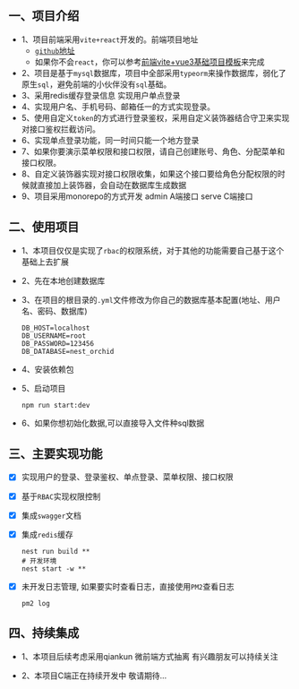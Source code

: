 ## 一、项目介绍

* 1、项目前端采用`vite+react`开发的。前端项目地址
  * [`github`地址](https://github.com/wei090603/vite-react-admin)
  * 如果你不会`react`，你可以参考[前端vite+vue3基础项目模板](https://github.com/wei090603/vue3-admin)来完成
* 2、项目是基于`mysql`数据库，项目中全部采用`typeorm`来操作数据库，弱化了原生`sql`，避免前端的小伙伴没有`sql`基础。
* 3、采用redis缓存登录信息 实现用户单点登录
* 4、实现用户名、手机号码、邮箱任一的方式实现登录。
* 5、使用自定义`token`的方式进行登录鉴权，采用自定义装饰器结合守卫来实现对接口鉴权拦截访问。
* 6、实现单点登录功能，同一时间只能一个地方登录
* 7、如果你要演示菜单权限和接口权限，请自己创建账号、角色、分配菜单和接口权限。
* 8、自定义装饰器实现对接口权限收集，如果这个接口要给角色分配权限的时候就直接加上装饰器，会自动在数据库生成数据
* 9、项目采用monorepo的方式开发 admin A端接口 serve C端接口

## 二、使用项目

* 1、本项目仅仅是实现了`rbac`的权限系统，对于其他的功能需要自己基于这个基础上去扩展

* 2、先在本地创建数据库

* 3、在项目的根目录的`.yml`文件修改为你自己的数据库基本配置(地址、用户名、密码、数据库)

  ```properties
  DB_HOST=localhost
  DB_USERNAME=root
  DB_PASSWORD=123456
  DB_DATABASE=nest_orchid
  ```

* 4、安装依赖包

* 5、启动项目

  ```shell
  npm run start:dev
  ```
* 6、如果你想初始化数据,可以直接导入文件种sql数据

## 三、主要实现功能

- [x] 实现用户的登录、登录鉴权、单点登录、菜单权限、接口权限

- [x] 基于`RBAC`实现权限控制

- [x] 集成`swagger`文档

- [x] 集成`redis`缓存

  ```shell
  nest run build **
  # 开发环境
  nest start -w **
  ```

- [x] 未开发日志管理, 如果要实时查看日志，直接使用`PM2`查看日志

  ```shell
  pm2 log
  ```

## 四、持续集成

* 1、本项目后续考虑采用qiankun 微前端方式抽离 有兴趣朋友可以持续关注

* 2、本项目C端正在持续开发中 敬请期待...
